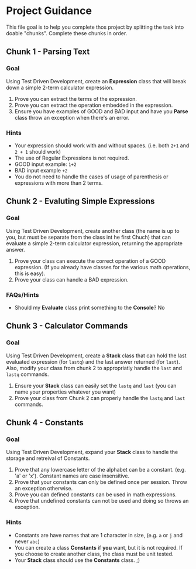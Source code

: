 # Project Guidance

This file goal is to help you complete thos project by splitting the task into doable "chunks". Complete these chunks in order.

## Chunk 1 - Parsing Text

### Goal

Using Test Driven Development, create an **Expression** class that will break down a simple 2-term calculator expression.

1. Prove you can extract the terms of the expression.
2. Prove you can extract the operation embedded in the expression.
3. Ensure you have examples of GOOD and BAD input and have you **Parse** class throw an exception when there's an error.

### Hints
- Your expression should work with and without spaces. (i.e. both `2+1` and `2 + 1` should work)
- The use of Regular Expressions is not required.
- GOOD input example: `1+2`
- BAD input example `+2`
- You do not need to handle the cases of usage of parenthesis or expressions with more than 2 terms.


## Chunk 2 - Evaluting Simple Expressions

### Goal

Using Test Driven Development, create another class (the name is up to you, but must be separate from the class int he first Chuch) that can evaluate a simple 2-term calculator expression, returning the appropriate answer.

1. Prove your class can execute the correct operation of a GOOD expression. (If you already have classes for the various math operations, this is easy).
2. Prove your class can handle a BAD expression.

### FAQs/Hints

- Should my **Evaluate** class print something to the **Console**? No


## Chunk 3 - Calculator Commands

### Goal

Using Test Driven Development, create a **Stack** class that can hold the last evaluated expression (for `lastq`) and the last answer returned (for `last`). Also, modify your class from chunk 2 to appropriatly handle the `last` and `lastq` commands.

1. Ensure your **Stack** class can easily set the `lastq` and `last` (you can name your properties whatever you want)
2. Prove your class from Chunk 2 can properly handle the `lastq` and `last` commands.


## Chunk 4 - Constants

### Goal

Using Test Driven Development, expand your **Stack** class to handle the storage and retreival of Constants.

1. Prove that any lowercase letter of the alphabet can be a constant. (e.g. 'a' or 'x'). Constant names are case insensitive.
2. Prove that your constants can only be defined once per session. Throw an exception otherwise.
3. Prove you can defined constants can be used in math expressions.
4. Prove that undefined constants can not be used and doing so throws an exception.


### Hints
- Constants are have names that are 1 character in size, (e.g. `a` or `j` and never `abc`)
- You can create a class **Constants** if **you** want, but it is not required. If you choose to create another class, the class must be unit tested.
- Your **Stack** class should use the **Constants** class. ;)
